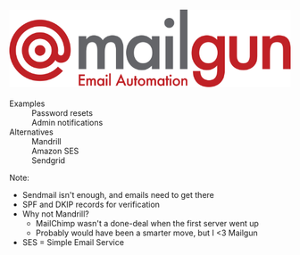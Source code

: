 #### [![Mailgun](resources/mailgun.png)](https://www.mailgun.com/)
<!-- .element: style="font-size: 2em;" -->

<dl>
    <dt>Examples</dt>
    <dd class="fragment">Password resets</dd>
    <dd class="fragment">Admin notifications</dd>
    <dt class="fragment">Alternatives</dt>
    <dd class="fragment">Mandrill</dd>
    <dd class="fragment">Amazon SES</dd>
    <dd class="fragment">Sendgrid</dd>
</dl>

Note:

* Sendmail isn't enough, and emails need to get there
* SPF and DKIP records for verification
* Why not Mandrill?
    - MailChimp wasn't a done-deal when the first server went up
    - Probably would have been a smarter move, but I <3 Mailgun
* SES = Simple Email Service

